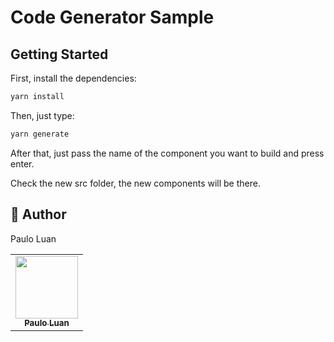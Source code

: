 # Code Generator Sample

## Getting Started

First, install the dependencies:

```bash
yarn install
```

Then, just type:

```bash
yarn generate
```

After that, just pass the name of the component you want to build and press enter.

Check the new src folder, the new components will be there.

## :pencil: Author

Paulo Luan

<table>
  <tr>
    <td align="center"><a href="https://github.com/pauloluan"><img src="https://github.com/pauloluan.png" width="100px;" alt=""/><br /><sub><b>Paulo Luan</b></sub></a><br /></td>
  <tr>
</table>
